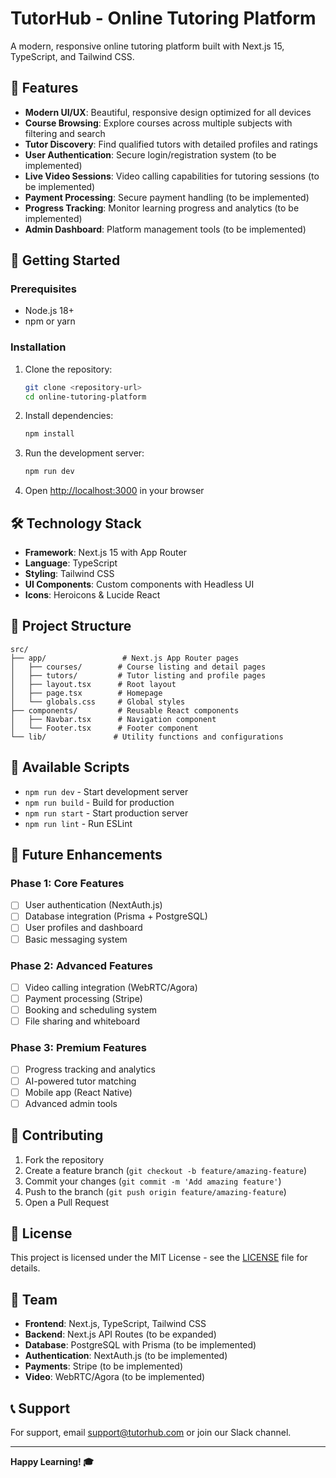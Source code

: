 # TutorHub - Online Tutoring Platform

A modern, responsive online tutoring platform built with Next.js 15, TypeScript, and Tailwind CSS.

## 🌟 Features

- **Modern UI/UX**: Beautiful, responsive design optimized for all devices
- **Course Browsing**: Explore courses across multiple subjects with filtering and search
- **Tutor Discovery**: Find qualified tutors with detailed profiles and ratings
- **User Authentication**: Secure login/registration system (to be implemented)
- **Live Video Sessions**: Video calling capabilities for tutoring sessions (to be implemented)
- **Payment Processing**: Secure payment handling (to be implemented)
- **Progress Tracking**: Monitor learning progress and analytics (to be implemented)
- **Admin Dashboard**: Platform management tools (to be implemented)

## 🚀 Getting Started

### Prerequisites

- Node.js 18+ 
- npm or yarn

### Installation

1. Clone the repository:
   ```bash
   git clone <repository-url>
   cd online-tutoring-platform
   ```

2. Install dependencies:
   ```bash
   npm install
   ```

3. Run the development server:
   ```bash
   npm run dev
   ```

4. Open [http://localhost:3000](http://localhost:3000) in your browser

## 🛠️ Technology Stack

- **Framework**: Next.js 15 with App Router
- **Language**: TypeScript
- **Styling**: Tailwind CSS
- **UI Components**: Custom components with Headless UI
- **Icons**: Heroicons & Lucide React

## 📁 Project Structure

```
src/
├── app/                 # Next.js App Router pages
│   ├── courses/        # Course listing and detail pages
│   ├── tutors/         # Tutor listing and profile pages
│   ├── layout.tsx      # Root layout
│   ├── page.tsx        # Homepage
│   └── globals.css     # Global styles
├── components/         # Reusable React components
│   ├── Navbar.tsx      # Navigation component
│   └── Footer.tsx      # Footer component
└── lib/               # Utility functions and configurations
```

## 🎯 Available Scripts

- `npm run dev` - Start development server
- `npm run build` - Build for production
- `npm run start` - Start production server
- `npm run lint` - Run ESLint

## 🔮 Future Enhancements

### Phase 1: Core Features
- [ ] User authentication (NextAuth.js)
- [ ] Database integration (Prisma + PostgreSQL)
- [ ] User profiles and dashboard
- [ ] Basic messaging system

### Phase 2: Advanced Features
- [ ] Video calling integration (WebRTC/Agora)
- [ ] Payment processing (Stripe)
- [ ] Booking and scheduling system
- [ ] File sharing and whiteboard

### Phase 3: Premium Features
- [ ] Progress tracking and analytics
- [ ] AI-powered tutor matching
- [ ] Mobile app (React Native)
- [ ] Advanced admin tools

## 🤝 Contributing

1. Fork the repository
2. Create a feature branch (`git checkout -b feature/amazing-feature`)
3. Commit your changes (`git commit -m 'Add amazing feature'`)
4. Push to the branch (`git push origin feature/amazing-feature`)
5. Open a Pull Request

## 📄 License

This project is licensed under the MIT License - see the [LICENSE](LICENSE) file for details.

## 👥 Team

- **Frontend**: Next.js, TypeScript, Tailwind CSS
- **Backend**: Next.js API Routes (to be expanded)
- **Database**: PostgreSQL with Prisma (to be implemented)
- **Authentication**: NextAuth.js (to be implemented)
- **Payments**: Stripe (to be implemented)
- **Video**: WebRTC/Agora (to be implemented)

## 📞 Support

For support, email support@tutorhub.com or join our Slack channel.

---

**Happy Learning! 🎓**

